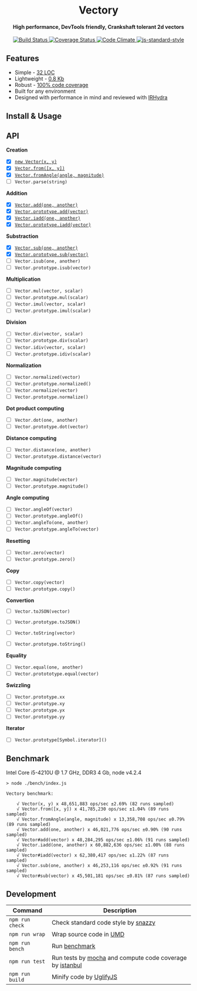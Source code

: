 <h1 align="center">Vectory</h1>
<h4 align="center">High performance, DevTools friendly, Crankshaft tolerant 2d vectors</h4>

<p align="center">
   <a href="https://travis-ci.org/broadsw0rd/vectory">
      <img src="https://travis-ci.org/broadsw0rd/vectory.svg?branch=master" alt="Build Status"></img>
   </a>
   <a href='https://coveralls.io/github/broadsw0rd/vectory?branch=master'>
      <img src='https://coveralls.io/repos/broadsw0rd/vectory/badge.svg?branch=master&service=github' alt='Coverage Status' />
   </a>
   <a href="https://codeclimate.com/github/broadsw0rd/vectory">
      <img src="https://codeclimate.com/github/broadsw0rd/vectory/badges/gpa.svg" alt="Code Climate"/>
   </a>
   <a href="https://github.com/feross/standard">
      <img src="https://img.shields.io/badge/code%20style-standard-brightgreen.svg?style=flat" alt="js-standard-style"></img>
   </a>
</p>

## Features

- Simple - [32 LOC](https://github.com/broadsw0rd/vectory/blob/master/src/vectory.js#L32)
- Lightweight - [0.8 Kb](https://github.com/broadsw0rd/vectory/blob/master/dist/vectory.min.js)
- Robust - [100% code coverage](https://coveralls.io/github/broadsw0rd/vectory?branch=master)
- Built for any environment
- Designed with performance in mind and reviewed with [IRHydra](http://mrale.ph/irhydra/2/)

## Install & Usage

## API

**Creation**

- [x] [`new Vector(x, y)`](https://github.com/broadsw0rd/vectory/blob/master/src/vectory.js#L1)
- [x] [`Vector.from([x, y])`](https://github.com/broadsw0rd/vectory/blob/master/src/vectory.js#L8)
- [x] [`Vector.fromAngle(angle, magnitude)`](https://github.com/broadsw0rd/vectory/blob/master/src/vectory.js#L12)
- [ ] `Vector.parse(string)`

**Addition**

- [x] [`Vector.add(one, another)`](https://github.com/broadsw0rd/vectory/blob/master/src/vectory.js#L16)
- [x] [`Vector.prototype.add(vector)`](https://github.com/broadsw0rd/vectory/blob/master/src/vectory.js#L20)
- [x] [`Vector.iadd(one, another)`](https://github.com/broadsw0rd/vectory/blob/master/src/vectory.js#L24)
- [x] [`Vector.prototype.iadd(vector)`](https://github.com/broadsw0rd/vectory/blob/master/src/vectory.js#L28)

**Substraction**

- [x] [`Vector.sub(one, another)`](https://github.com/broadsw0rd/vectory/blob/master/src/vectory.js#L34)
- [x] [`Vector.prototype.sub(vector)`](https://github.com/broadsw0rd/vectory/blob/master/src/vectory.js#L38)
- [ ] `Vector.isub(one, another)`
- [ ] `Vector.prototype.isub(vector)`

**Multiplication**

- [ ] `Vector.mul(vector, scalar)`
- [ ] `Vector.prototype.mul(scalar)`
- [ ] `Vector.imul(vector, scalar)`
- [ ] `Vector.prototype.imul(scalar)`

**Division**

- [ ] `Vector.div(vector, scalar)`
- [ ] `Vector.prototype.div(scalar)`
- [ ] `Vector.idiv(vector, scalar)`
- [ ] `Vector.prototype.idiv(scalar)`

**Normalization**

- [ ] `Vector.normalized(vector)`
- [ ] `Vector.prototype.normalized()`
- [ ] `Vector.normalize(vector)`
- [ ] `Vector.prototype.normalize()`

**Dot product computing**

- [ ] `Vector.dot(one, another)`
- [ ] `Vector.prototype.dot(vector)`

**Distance computing**

- [ ] `Vector.distance(one, another)`
- [ ] `Vector.prototype.distance(vector)`

**Magnitude computing**

- [ ] `Vector.magnitude(vector)`
- [ ] `Vector.prototype.magnitude()`

**Angle computing**

- [ ] `Vector.angleOf(vector)`
- [ ] `Vector.prototype.angleOf()`
- [ ] `Vector.angleTo(one, another)`
- [ ] `Vector.prototype.angleTo(vector)`

**Resetting**

- [ ] `Vector.zero(vector)`
- [ ] `Vector.prototype.zero()`

**Copy**

- [ ] `Vector.copy(vector)`
- [ ] `Vector.prototype.copy()`

**Convertion**

- [ ] `Vector.toJSON(vector)`
- [ ] `Vector.prototype.toJSON()`
- [ ] `Vector.toString(vector)`
- [ ] `Vector.prototype.toString()`


**Equality**

- [ ] `Vector.equal(one, another)`
- [ ] `Vector.protototype.equal(vector)`

**Swizzling**

- [ ] `Vector.prototype.xx`
- [ ] `Vector.prototype.xy`
- [ ] `Vector.prototype.yx`
- [ ] `Vector.prototype.yy`

**Iterator**

- [ ] `Vector.prototype[Symbol.iterator]()`

## Benchmark

Intel Core i5-4210U @ 1.7 GHz, DDR3 4 Gb, node v4.2.4

```
> node ./bench/index.js

Vectory benchmark:

	√ Vector(x, y) x 48,651,883 ops/sec ±2.69% (82 runs sampled)
	√ Vector.from([x, y]) x 41,785,230 ops/sec ±1.04% (89 runs sampled)
	√ Vector.fromAngle(angle, magnitude) x 13,358,708 ops/sec ±0.79% (89 runs sampled)
	√ Vector.add(one, another) x 46,021,776 ops/sec ±0.90% (90 runs sampled)
	√ Vector#add(vector) x 48,284,295 ops/sec ±1.06% (91 runs sampled)
	√ Vector.iadd(one, another) x 60,882,636 ops/sec ±1.00% (88 runs sampled)
	√ Vector#iadd(vector) x 62,380,417 ops/sec ±1.22% (87 runs sampled)
	√ Vector.sub(one, another) x 46,253,116 ops/sec ±0.92% (91 runs sampled)
	√ Vector#sub(vector) x 45,501,181 ops/sec ±0.81% (87 runs sampled)

```

## Development

Command | Description
--------| -----------
`npm run check` | Check standard code style by [snazzy](https://www.npmjs.com/package/snazzy)
`npm run wrap` | Wrap source code in [UMD](https://github.com/umdjs/umd)
`npm run bench` | Run [benchmark](http://benchmarkjs.com/)
`npm run test` | Run tests by [mocha](https://mochajs.org/) and compute code coverage by [istanbul](https://github.com/gotwarlost/istanbul)
`npm run build` | Minify code by [UglifyJS](https://github.com/mishoo/UglifyJS)
